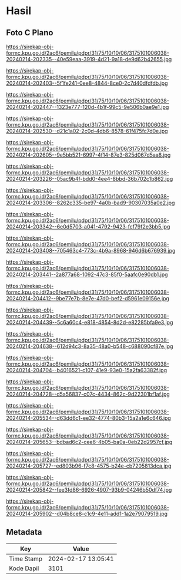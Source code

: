 # Hasil

## Foto C Plano

https://sirekap-obj-formc.kpu.go.id/2ac6/pemilu/pdpr/31/75/10/10/06/3175101006038-20240214-202335--40e59eaa-3919-4d21-9a18-de9d62b42655.jpg

https://sirekap-obj-formc.kpu.go.id/2ac6/pemilu/pdpr/31/75/10/10/06/3175101006038-20240214-202403--5f1fe241-0ee8-4844-8ce0-2c7d40dfdfdb.jpg

https://sirekap-obj-formc.kpu.go.id/2ac6/pemilu/pdpr/31/75/10/10/06/3175101006038-20240214-202447--1323e777-120d-4b1f-99c5-9e506b0ae9e1.jpg

https://sirekap-obj-formc.kpu.go.id/2ac6/pemilu/pdpr/31/75/10/10/06/3175101006038-20240214-202530--d21c1a02-2c0d-4db6-8578-61f475fc7d0e.jpg

https://sirekap-obj-formc.kpu.go.id/2ac6/pemilu/pdpr/31/75/10/10/06/3175101006038-20240214-202605--9e5bb521-6997-4f14-87e3-825d067d5aa8.jpg

https://sirekap-obj-formc.kpu.go.id/2ac6/pemilu/pdpr/31/75/10/10/06/3175101006038-20240214-203226--05ac9b4f-bdd0-4ee4-8bbd-36b702c1b862.jpg

https://sirekap-obj-formc.kpu.go.id/2ac6/pemilu/pdpr/31/75/10/10/06/3175101006038-20240214-203306--8262c335-be97-4a0b-bad9-90307035a0e2.jpg

https://sirekap-obj-formc.kpu.go.id/2ac6/pemilu/pdpr/31/75/10/10/06/3175101006038-20240214-203342--6e0d5703-a041-4792-9423-fcf79f2e3bb5.jpg

https://sirekap-obj-formc.kpu.go.id/2ac6/pemilu/pdpr/31/75/10/10/06/3175101006038-20240214-203408--705463c4-773c-4b9a-8968-946d6b676939.jpg

https://sirekap-obj-formc.kpu.go.id/2ac6/pemilu/pdpr/31/75/10/10/06/3175101006038-20240214-203441--2a877a68-1092-47c3-85f0-5aafc0e90db1.jpg

https://sirekap-obj-formc.kpu.go.id/2ac6/pemilu/pdpr/31/75/10/10/06/3175101006038-20240214-204412--9be77e7b-8e7e-47d0-bef2-d5961e09156e.jpg

https://sirekap-obj-formc.kpu.go.id/2ac6/pemilu/pdpr/31/75/10/10/06/3175101006038-20240214-204439--5c6a60c4-e818-4854-8d2d-e82285bfa9e3.jpg

https://sirekap-obj-formc.kpu.go.id/2ac6/pemilu/pdpr/31/75/10/10/06/3175101006038-20240214-204638--612d94c3-8a35-48a0-b548-c688090cf87e.jpg

https://sirekap-obj-formc.kpu.go.id/2ac6/pemilu/pdpr/31/75/10/10/06/3175101006038-20240214-204704--b4016521-c107-41e9-93e0-15a2fa63382f.jpg

https://sirekap-obj-formc.kpu.go.id/2ac6/pemilu/pdpr/31/75/10/10/06/3175101006038-20240214-204728--d5a56837-c07c-4434-862c-9d22301bf1af.jpg

https://sirekap-obj-formc.kpu.go.id/2ac6/pemilu/pdpr/31/75/10/10/06/3175101006038-20240214-205534--d63dd6c1-ee32-4774-80b3-15a2a1e6c646.jpg

https://sirekap-obj-formc.kpu.go.id/2ac6/pemilu/pdpr/31/75/10/10/06/3175101006038-20240214-205653--bdbad6c2-cee6-4b05-ba0a-0eb22d2957cf.jpg

https://sirekap-obj-formc.kpu.go.id/2ac6/pemilu/pdpr/31/75/10/10/06/3175101006038-20240214-205727--ed803b96-f7c8-4575-b24e-cb7205813dca.jpg

https://sirekap-obj-formc.kpu.go.id/2ac6/pemilu/pdpr/31/75/10/10/06/3175101006038-20240214-205842--fee3fd86-6926-4907-93b9-04246b50df74.jpg

https://sirekap-obj-formc.kpu.go.id/2ac6/pemilu/pdpr/31/75/10/10/06/3175101006038-20240214-205902--d04b8ce8-c1c9-4e11-add1-1a2e79079519.jpg


## Metadata

| Key        | Value               |
| ---------- | ------------------- |
| Time Stamp | 2024-02-17 13:05:41 |
| Kode Dapil | 3101                |



